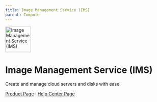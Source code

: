 ```yaml
---
title: Image Management Service (IMS)
parent: Compute
---
```


<img src="https://res-static.hc-cdn.cn/cloudbu-site/public/new-product-icon/Compute/IMS.png" width="80" height="80" alt="Image Management Service (IMS)">

# Image Management Service (IMS)

Create and manage cloud servers and disks with ease.

[Product Page](https://www.huaweicloud.com/intl/en-us/product/ims.html) &middot;
[Help Center Page](https://support.huaweicloud.com/intl/en-us/ims/index.html)
